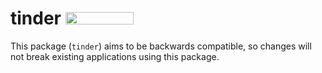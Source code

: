 # tinder <a href="https://godoc.org/github.com/zachlatta/tinder"><img src="https://godoc.org/github.com/zachlatta/tinder?status.svg" width="109" height="20" /></a>

This package (`tinder`) aims to be backwards compatible, so changes will not break existing applications using this package.
